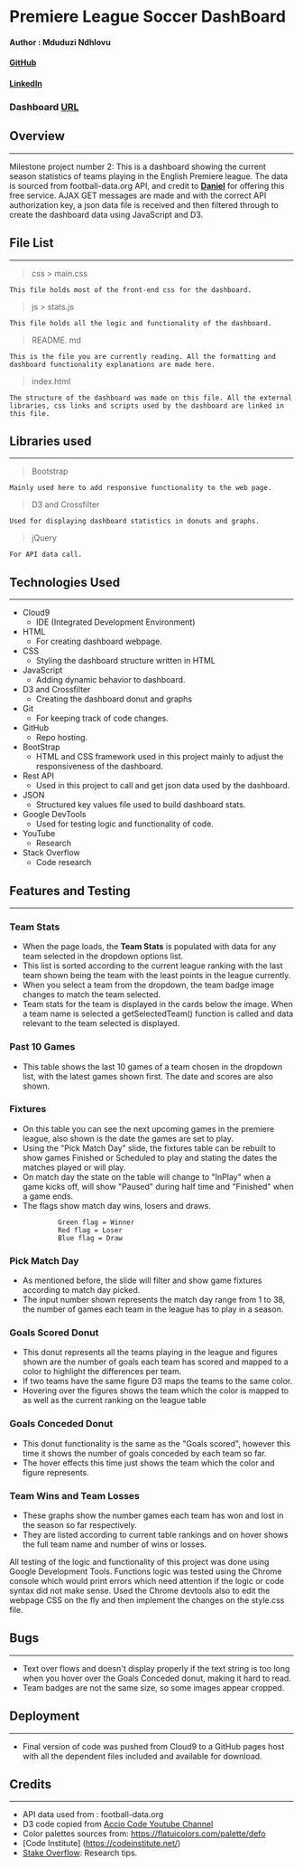 # Premiere League Soccer DashBoard

#### Author : Mduduzi Ndhlovu
#### [GitHub](https://github.com/mrndhlovu) 
#### [LinkedIn](https://www.linkedin.com/in/mduduzi-ndhlovu-750068167/)
### Dashboard [URL](https://mrndhlovu.github.io/milestoneProject2-pl-app/)

## Overview
___
Milestone project number 2: This is a dashboard showing the current season statistics of teams playing in the English Premiere league. The data is sourced from football-data.org API, and credit to [**Daniel**](https://de.linkedin.com/pub/daniel-freitag/2a/a89/522) for offering this free service. AJAX GET messages are made and with the correct API authorization key, a json data file is received and then filtered through to create the dashboard data using JavaScript and D3.

## File List
___
> css > main.css
    
    This file holds most of the front-end css for the dashboard.

> js > stats.js

    This file holds all the logic and functionality of the dashboard.

> README. md

    This is the file you are currently reading. All the formatting and dashboard functionality explanations are made here.

> index.html

    The structure of the dashboard was made on this file. All the external libraries, css links and scripts used by the dashboard are linked in this file.




## Libraries used
___
> Bootstrap 

    Mainly used here to add responsive functionality to the web page.

> D3 and Crossfilter

    Used for displaying dashboard statistics in donuts and graphs.

> jQuery

    For API data call.


## Technologies Used
___
* Cloud9  
    * IDE (Integrated Development Environment)
* HTML 
    * For creating dashboard webpage.
* CSS
    * Styling the dashboard structure written in HTML
* JavaScript
    * Adding dynamic behavior to dashboard.
* D3 and Crossfilter
    * Creating the dashboard donut and graphs
* Git 
    * For keeping track of code changes.
* GitHub
    * Repo hosting.
* BootStrap
    * HTML and CSS framework used in this project mainly to adjust the responsiveness of the dashboard.   
* Rest API
    * Used in this project to call and get json data used by the dashboard.
* JSON  
    * Structured key values file used to build dashboard stats.
* Google DevTools 
    * Used for testing logic and functionality of code. 
* YouTube 
    * Research    
* Stack Overflow
    * Code research

## Features and Testing
___

### Team Stats
* When the page loads, the **Team Stats** is populated with data for any team selected in the dropdown options list. 
* This list is sorted according to the current league ranking with the last team shown being the team with the least points in the league currently.
* When you select a team from the dropdown, the team badge image changes to match the team selected.
* Team stats for the team is displayed in the cards below the image. When a team name is selected a getSelectedTeam() function is called and data relevant to the team selected is displayed.


### Past 10 Games
* This table shows the last 10 games of a team chosen in the dropdown list, with the latest games shown first. The date and scores are also shown.

### Fixtures
* On this table you can see the next upcoming games in the premiere league, also shown is the date the games are set to play. 
* Using the "Pick Match Day" slide, the fixtures table can be rebuilt to show games Finished or Scheduled to play and stating the dates the matches played or will play. 
* On match day the state on the table will change to "InPlay" when a game kicks off, will show "Paused" during half time and "Finished" when a game ends.
* The flags show match day wins, losers and draws. 
```
            Green flag = Winner
            Red flag = Loser
            Blue flag = Draw
```
### Pick Match Day
* As mentioned before, the slide will filter and show game fixtures according to match day picked. 
* The input number shown represents the match day range from 1 to 38, the number of games each team in the league has to play in a season.

### Goals Scored Donut
* This donut represents all the teams playing in the league and figures shown are the number of goals each team has scored and mapped to a color to highlight the differences per team.
* If two teams have the same figure D3 maps the teams to the same color. 
* Hovering over the figures shows the team which the color is mapped to as well as the current ranking on the league table

### Goals Conceded Donut
* This donut functionality is the same as the "Goals scored", however this time it shows the number of goals conceded by each team so far.
* The hover effects this time just shows the team which the color and figure represents.

### Team Wins and Team Losses
* These graphs show the number games each team has won and lost in the season so far respectively. 
* They are listed according to current table rankings and on hover shows the full team name and number of wins or losses.

All testing of the logic and functionality of this project was done using Google Development Tools. Functions logic was tested using the Chrome console which would print errors which need attention if the logic or code syntax did not make sense. Used the Chrome devtools also to edit the webpage CSS on the fly and then implement the changes on the style.css file.


## Bugs
___
* Text over flows and doesn't display properly if the text string is too long when you hover over the Goals Conceded donut, making it hard to read.
* Team badges are not the same size, so some images appear cropped.

## Deployment
___
* Final version of code was pushed from Cloud9 to a GitHub pages host with all the dependent files included and available for download.

## Credits
---
* API data used from : football-data.org
* D3 code copied from [Accio Code Youtube Channel](https://www.youtube.com/channel/UC9ObAKKcpFeHcYiNtnSqbMg)
* Color palettes sources from:  https://flatuicolors.com/palette/defo 
* [Code Institute] (https://codeinstitute.net/)
* [Stake Overflow](https://stackoverflow.com/): Research tips.

